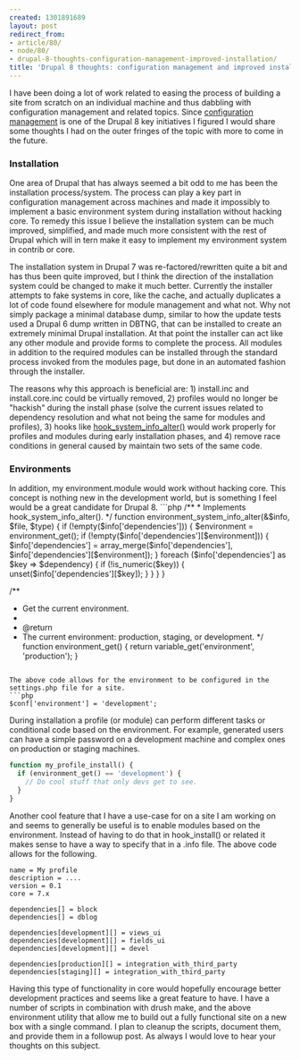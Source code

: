 ```yaml
---
created: 1301891689
layout: post
redirect_from:
- article/80/
- node/80/
- drupal-8-thoughts-configuration-management-improved-installation/
title: 'Drupal 8 thoughts: configuration management and improved installation'
---
```

I have been doing a lot of work related to easing the process of building a site from scratch on an individual machine and thus dabbling with configuration management and related topics. Since <a href="http://buytaert.net/configuration-management-in-drupal-8">configuration management</a> is one of the Drupal 8 key initiatives I figured I would share some thoughts I had on the outer fringes of the topic with more to come in the future.

<h3>Installation</h3>
One area of Drupal that has always seemed a bit odd to me has been the installation process/system. The process can play a key part in configuration management across machines and made it impossibly to implement a basic environment system during installation without hacking core. To remedy this issue I believe the installation system can be much improved, simplified, and made much more consistent with the rest of Drupal which will in tern make it easy to implement my environment system in contrib or core.

The installation system in Drupal 7 was re-factored/rewritten quite a bit and has thus been quite improved, but I think the direction of the installation system could be changed to make it much better. Currently the installer attempts to fake systems in core, like the cache, and actually duplicates a lot of code found elsewhere for module management and what not. Why not simply package a minimal database dump, similar to how the update tests used a Drupal 6 dump written in DBTNG, that can be installed to create an extremely minimal Drupal installation. At that point the installer can act like any other module and provide forms to complete the process. All modules in addition to the required modules can be installed through the standard process invoked from the modules page, but done in an automated fashion through the installer.

The reasons why this approach is beneficial are: 1) install.inc and install.core.inc could be virtually removed, 2) profiles would no longer be "hackish" during the install phase (solve the current issues related to dependency resolution and what not being the same for modules and profiles), 3) hooks like <a href="http://api.drupal.org/hook_system_info_alter">hook_system_info_alter()</a> would work properly for profiles and modules during early installation phases, and 4) remove race conditions in general caused by maintain two sets of the same code.

<h3>Environments</h3>
In addition, my environment.module would work without hacking core. This concept is nothing new in the development world, but is something I feel would be a great candidate for Drupal 8.
```php
/**
 * Implements hook_system_info_alter().
 */
function environment_system_info_alter(&$info, $file, $type) {
  if (!empty($info['dependencies'])) {
    $environment = environment_get();
    if (!empty($info['dependencies'][$environment])) {
      $info['dependencies'] = array_merge($info['dependencies'], $info['dependencies'][$environment]);
    }
    foreach ($info['dependencies'] as $key => $dependency) {
      if (!is_numeric($key)) {
        unset($info['dependencies'][$key]);
      }
    }
  }
}

/**
 * Get the current environment.
 *
 * @return
 *   The current environment: production, staging, or development.
 */
function environment_get() {
  return variable_get('environment', 'production');
}
```

The above code allows for the environment to be configured in the settings.php file for a site.
```php
$conf['environment'] = 'development';
```

During installation a profile (or module) can perform different tasks or conditional code based on the environment. For example, generated users can have a simple password on a development machine and complex ones on production or staging machines.
```php
function my_profile_install() {
  if (environment_get() == 'development') {
    // Do cool stuff that only devs get to see.
  }
}
```

Another cool feature that I have a use-case for on a site I am working on and seems to generally be useful is to enable modules based on the environment. Instead of having to do that in hook_install() or related it makes sense to have a way to specify that in a .info file. The above code allows for the following.
```
name = My profile
description = ....
version = 0.1
core = 7.x

dependencies[] = block
dependencies[] = dblog

dependencies[development][] = views_ui
dependencies[development][] = fields_ui
dependencies[development][] = devel

dependencies[production][] = integration_with_third_party
dependencies[staging][] = integration_with_third_party
```

Having this type of functionality in core would hopefully encourage better development practices and seems like a great feature to have. I have a number of scripts in combination with drush make, and the above environment utility that allow me to build out a fully functional site on a new box with a single command. I plan to cleanup the scripts, document them, and provide them in a followup post. As always I would love to hear your thoughts on this subject.
